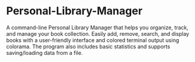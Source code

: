 # Personal-Library-Manager
A command-line Personal Library Manager that helps you organize, track, and manage your book collection. Easily add, remove, search, and display books with a user-friendly interface and colored terminal output using colorama. The program also includes basic statistics and supports saving/loading data from a file.
